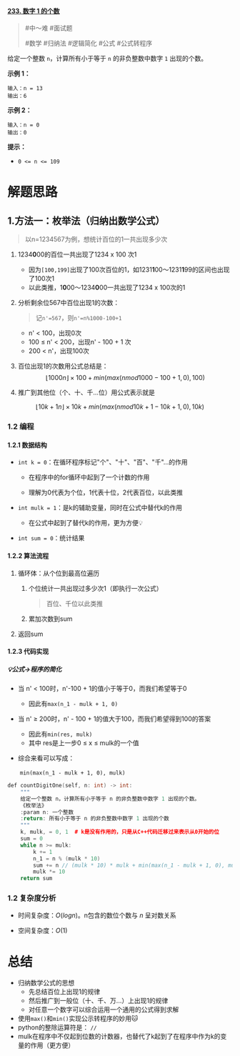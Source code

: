 #### [233. 数字 1 的个数](https://leetcode-cn.com/problems/number-of-digit-one/)

> #中～难 #面试题
>
> #数学 #归纳法 #逻辑简化 #公式  #公式转程序

给定一个整数 `n`，计算所有小于等于 `n` 的非负整数中数字 `1` 出现的个数。

**示例 1：**

```
输入：n = 13
输出：6
```

**示例 2：**

```
输入：n = 0
输出：0 
```

**提示：**

- `0 <= n <= 109`



# 解题思路

## 1.方法一：枚举法（归纳出数学公式）

> 以n=1234567为例，想统计百位的1一共出现多少次

1. 1234**0**00的百位一共出现了1234 x 100 次1

   - 因为`[100,199]`出现了100次百位的1，如1231**1**00～1231**1**99的区间也出现了100次1
   - 以此类推，1**0**00～1234**0**00一共出现了1234 x 100次的1

2. 分析剩余位567中百位出现1的次数：

   > 记`n'=567`，则`n'=n%1000-100+1`

   - n' < 100，出现0次
   - 100 ≤ n' < 200，出现n' - 100 + 1 次
   - 200 < n'，出现100次

3. 百位出现1的次数用公式总结是：
   $$
   ⌊1000n​⌋×100+min(max(nmod1000−100+1,0),100)
   $$

4. 推广到其他位（个、十、千...位）用公式表示就是

$$
⌊10k+1n​⌋×10k+min(max(nmod10k+1−10k+1,0),10k)
$$

### 1.2 编程

#### 1.2.1 数据结构

- `int k = 0`：在循环程序标记"个"、"十"、"百"、"千"...的作用

  - 在程序中的for循环中起到了一个计数的作用

  - 理解为0代表为个位，1代表十位，2代表百位，以此类推

- `int mulk = 1`：是k的辅助变量，同时在公式中替代k的作用
  - 在公式中起到了替代k的作用，更为方便💡

- `int sum = 0`：统计结果

#### 1.2.2 算法流程

1. 循环体：从个位到最高位遍历

   1. 个位统计一共出现过多少次1（即执行一次公式）

      > 百位、千位以此类推

   2. 累加次数到sum

2. 返回sum

#### 1.2.3 代码实现

##### 💡公式→程序的简化

- 当 n' < 100时，n'-100 + 1的值小于等于0，而我们希望等于0

  - 因此有`max(n_1 - mulk + 1, 0)`

- 当 n' ≥ 200时，n' - 100 + 1的值大于100，而我们希望得到100的答案

  - 因此有`min(res, mulk)`
  - 其中 res是上一步0 ≤ x ≤ mulk的一个值

- 综合来看可以写成：

  ​	`min(max(n_1 - mulk + 1, 0), mulk)`

```C++
def countDigitOne(self, n: int) -> int:
    """
    给定一个整数 n，计算所有小于等于 n 的非负整数中数字 1 出现的个数。
    《枚举法》
    :param n: 一个整数
    :return: 所有小于等于 n 的非负整数中数字 1 出现的个数
    """
    k, mulk, = 0, 1  # k是没有作用的，只是从C++代码迁移过来表示从0开始的位
    sum = 0
    while n >= mulk:
        k += 1
        n_1 = n % (mulk * 10)
        sum += n // (mulk * 10) * mulk + min(max(n_1 - mulk + 1, 0), mulk)
        mulk *= 10
    return sum
```

### 1.2 复杂度分析

- 时间复杂度：$O(log n)$。n包含的数位个数与 *n* 呈对数关系

- 空间复杂度：$O(1)$


# 总结

- 归纳数学公式的思想
  - 先总结百位上出现1的规律
  - 然后推广到一般位（十、千、万...）上出现1的规律
  - 对任意一个数字可以综合运用一个通用的公式得到求解
- 使用`max()`和`min()`实现公示转程序的妙用🐱
- python的整除运算符是： `//`
- mulk在程序中不仅起到位数的计数器，也替代了k起到了在程序中作为k的变量的作用（更方便）